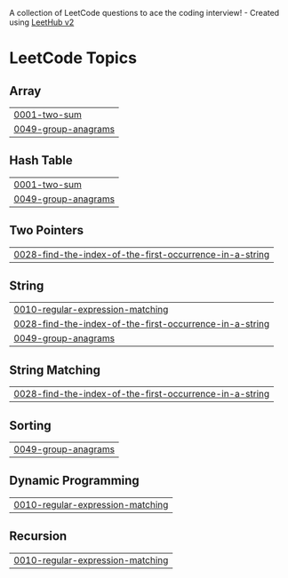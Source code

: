 A collection of LeetCode questions to ace the coding interview! - Created using [LeetHub v2](https://github.com/arunbhardwaj/LeetHub-2.0)
<!---LeetCode Topics Start-->
# LeetCode Topics
## Array
|  |
| ------- |
| [0001-two-sum](https://github.com/harnxxxxxx/leetcode-solutions/tree/master/0001-two-sum) |
| [0049-group-anagrams](https://github.com/harnxxxxxx/leetcode-solutions/tree/master/0049-group-anagrams) |
## Hash Table
|  |
| ------- |
| [0001-two-sum](https://github.com/harnxxxxxx/leetcode-solutions/tree/master/0001-two-sum) |
| [0049-group-anagrams](https://github.com/harnxxxxxx/leetcode-solutions/tree/master/0049-group-anagrams) |
## Two Pointers
|  |
| ------- |
| [0028-find-the-index-of-the-first-occurrence-in-a-string](https://github.com/harnxxxxxx/leetcode-solutions/tree/master/0028-find-the-index-of-the-first-occurrence-in-a-string) |
## String
|  |
| ------- |
| [0010-regular-expression-matching](https://github.com/harnxxxxxx/leetcode-solutions/tree/master/0010-regular-expression-matching) |
| [0028-find-the-index-of-the-first-occurrence-in-a-string](https://github.com/harnxxxxxx/leetcode-solutions/tree/master/0028-find-the-index-of-the-first-occurrence-in-a-string) |
| [0049-group-anagrams](https://github.com/harnxxxxxx/leetcode-solutions/tree/master/0049-group-anagrams) |
## String Matching
|  |
| ------- |
| [0028-find-the-index-of-the-first-occurrence-in-a-string](https://github.com/harnxxxxxx/leetcode-solutions/tree/master/0028-find-the-index-of-the-first-occurrence-in-a-string) |
## Sorting
|  |
| ------- |
| [0049-group-anagrams](https://github.com/harnxxxxxx/leetcode-solutions/tree/master/0049-group-anagrams) |
## Dynamic Programming
|  |
| ------- |
| [0010-regular-expression-matching](https://github.com/harnxxxxxx/leetcode-solutions/tree/master/0010-regular-expression-matching) |
## Recursion
|  |
| ------- |
| [0010-regular-expression-matching](https://github.com/harnxxxxxx/leetcode-solutions/tree/master/0010-regular-expression-matching) |
<!---LeetCode Topics End-->